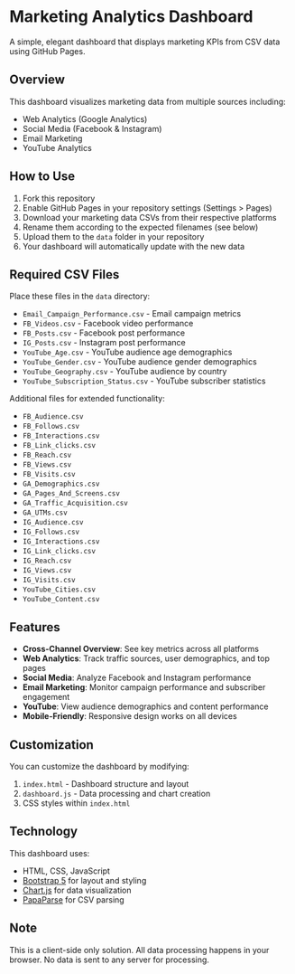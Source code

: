 # Marketing Analytics Dashboard

A simple, elegant dashboard that displays marketing KPIs from CSV data using GitHub Pages.

## Overview

This dashboard visualizes marketing data from multiple sources including:
- Web Analytics (Google Analytics)
- Social Media (Facebook & Instagram)
- Email Marketing
- YouTube Analytics

## How to Use

1. Fork this repository
2. Enable GitHub Pages in your repository settings (Settings > Pages)
3. Download your marketing data CSVs from their respective platforms
4. Rename them according to the expected filenames (see below)
5. Upload them to the `data` folder in your repository
6. Your dashboard will automatically update with the new data

## Required CSV Files

Place these files in the `data` directory:

- `Email_Campaign_Performance.csv` - Email campaign metrics
- `FB_Videos.csv` - Facebook video performance
- `FB_Posts.csv` - Facebook post performance
- `IG_Posts.csv` - Instagram post performance
- `YouTube_Age.csv` - YouTube audience age demographics
- `YouTube_Gender.csv` - YouTube audience gender demographics
- `YouTube_Geography.csv` - YouTube audience by country
- `YouTube_Subscription_Status.csv` - YouTube subscriber statistics

Additional files for extended functionality:
- `FB_Audience.csv`
- `FB_Follows.csv`
- `FB_Interactions.csv`
- `FB_Link_clicks.csv`
- `FB_Reach.csv`
- `FB_Views.csv`
- `FB_Visits.csv`
- `GA_Demographics.csv`
- `GA_Pages_And_Screens.csv`
- `GA_Traffic_Acquisition.csv`
- `GA_UTMs.csv`
- `IG_Audience.csv`
- `IG_Follows.csv`
- `IG_Interactions.csv`
- `IG_Link_clicks.csv`
- `IG_Reach.csv`
- `IG_Views.csv`
- `IG_Visits.csv`
- `YouTube_Cities.csv`
- `YouTube_Content.csv`

## Features

- **Cross-Channel Overview**: See key metrics across all platforms
- **Web Analytics**: Track traffic sources, user demographics, and top pages
- **Social Media**: Analyze Facebook and Instagram performance
- **Email Marketing**: Monitor campaign performance and subscriber engagement
- **YouTube**: View audience demographics and content performance
- **Mobile-Friendly**: Responsive design works on all devices

## Customization

You can customize the dashboard by modifying:

1. `index.html` - Dashboard structure and layout
2. `dashboard.js` - Data processing and chart creation
3. CSS styles within `index.html`

## Technology

This dashboard uses:
- HTML, CSS, JavaScript
- [Bootstrap 5](https://getbootstrap.com/) for layout and styling
- [Chart.js](https://www.chartjs.org/) for data visualization
- [PapaParse](https://www.papaparse.com/) for CSV parsing

## Note

This is a client-side only solution. All data processing happens in your browser. No data is sent to any server for processing.
